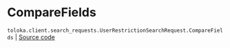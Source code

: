 # CompareFields
`toloka.client.search_requests.UserRestrictionSearchRequest.CompareFields` | [Source code](https://github.com/Toloka/toloka-kit/blob/v1.0.2/src/client/search_requests.py#L720)

